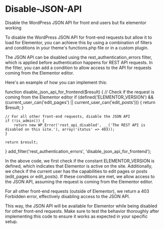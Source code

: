 # Disable-JSON-API
Disable the WordPress JSON API for front end users but fix elementor working 

To disable the WordPress JSON API for front-end requests but allow it to load for Elementor, you can achieve this by using a combination of filters and conditions in your theme's functions.php file or in a custom plugin.

The JSON API can be disabled using the rest_authentication_errors filter, which is applied before authentication happens for REST API requests. In the filter, you can add a condition to allow access to the API for requests coming from the Elementor editor.

Here's an example of how you can implement this:

  function disable_json_api_for_frontend($result) {
    // Check if the request is coming from the Elementor editor
    if (defined('ELEMENTOR_VERSION') && (current_user_can('edit_pages') || current_user_can('edit_posts'))) {
        return $result;
    }

    // For all other front-end requests, disable the JSON API
    if (!is_admin()) {
        return new WP_Error('rest_api_disabled', __('The REST API is disabled on this site.'), array('status' => 403));
    }

    return $result;
}
add_filter('rest_authentication_errors', 'disable_json_api_for_frontend');


In the above code, we first check if the constant ELEMENTOR_VERSION is defined, which indicates that Elementor is active on the site. Additionally, we check if the current user has the capabilities to edit pages or posts (edit_pages or edit_posts). If these conditions are met, we allow access to the JSON API, assuming the request is coming from the Elementor editor.

For all other front-end requests (outside of Elementor), we return a 403 Forbidden error, effectively disabling access to the JSON API.

This way, the JSON API will be available for Elementor while being disabled for other front-end requests. Make sure to test the behavior thoroughly after implementing this code to ensure it works as expected in your specific setup.
